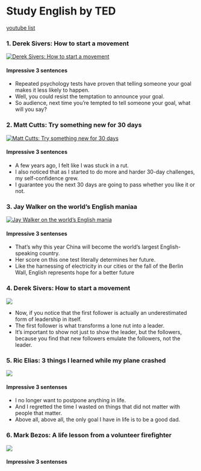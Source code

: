 # Study English by TED

[youtube list](https://www.youtube.com/playlist?list=PLQC8MGWyPn22rYfqG9fQYbI0Cpmd3PCpy)

### 1. Derek Sivers: How to start a movement

[![Derek Sivers: How to start a movement](https://img.youtube.com/vi/NHopJHSlVo4/0.jpg)](https://www.youtube.com/watch?v=NHopJHSlVo4)

#### Impressive 3 sentences

- Repeated psychology tests have proven that telling someone your goal makes it less likely to happen.
- Well, you could resist the temptation to announce your goal.
- So audience, next time you’re tempted to tell someone your goal, what will you say?

### 2. Matt Cutts: Try something new for 30 days 

[![Matt Cutts: Try something new for 30 days](https://img.youtube.com/vi/UNP03fDSj1U/0.jpg)](https://www.youtube.com/watch?v=UNP03fDSj1U)

#### Impressive 3 sentences

- A few years ago, I felt like I was stuck in a rut.
- I also noticed that as I started to do more and harder 30-day challenges, my self-confidence grew.
- I guarantee you the next 30 days are going to pass whether you like it or not.

### 3. Jay Walker on the world’s English maniaa

[![Jay Walker on the world’s English mania](https://img.youtube.com/vi/ZpILR21GWao/0.jpg)](https://www.youtube.com/watch?v=ZpILR21GWao)

#### Impressive 3 sentenses

- That’s why this year China will become the world’s largest English-speaking country.
- Her score on this one test literally determines her future.
- Like the harnessing of electricity in our cities or the fall of the Berlin Wall, English represents hope for a better future

### 4. Derek Sivers: How to start a movement

[![](https://img.youtube.com/vi/RXMnDG3QzxE/0.jpg)](https://www.youtube.com/watch?v=RXMnDG3QzxE)

- Now, if you notice that the first follower is actually an underestimated form of leadership in itself.
- The first follower is what transforms a lone nut into a leader. 
- It’s important to show not just to show the leader, but the followers, because you find that new followers emulate the followers, not the leader.

### 5. Ric Elias: 3 things I learned while my plane crashed

[![](https://img.youtube.com/vi/8_zk2DpgLCs/0.jpg)](https://www.youtube.com/watch?v=8_zk2DpgLCs)

#### Impressive 3 sentenses

- I no longer want to postpone anything in life.
- And I regretted the time I wasted on things that did not matter with people that matter.
- Above all, above all, the only goal I have in life is to be a good dad.


### 6. Mark Bezos: A life lesson from a volunteer firefighter

[![](https://img.youtube.com/vi/sAQfzHBpRsc/0.jpg)](https://www.youtube.com/watch?v=sAQfzHBpRsc)

#### Impressive 3 sentenses

<!-- [![](https://img.youtube.com/vi//0.jpg)](https://www.youtube.com/watch?v=) -->
